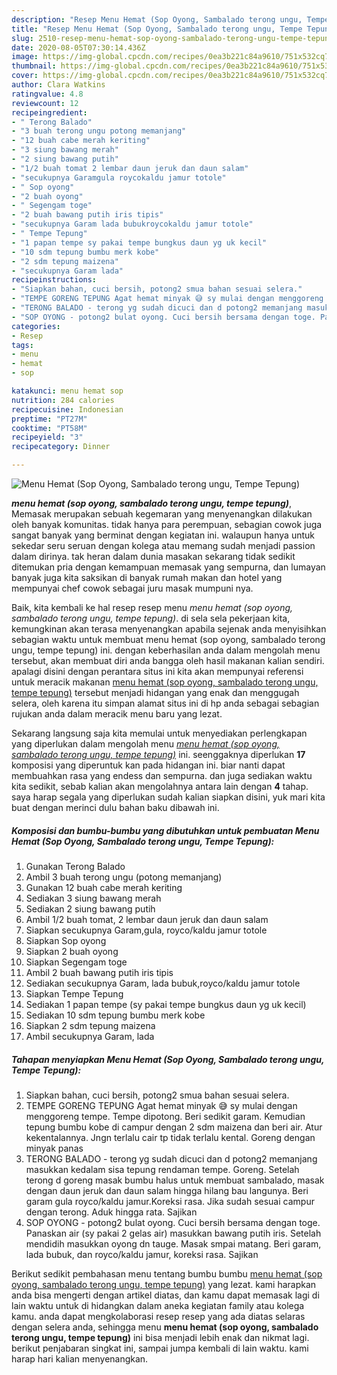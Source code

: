 ```yaml
---
description: "Resep Menu Hemat (Sop Oyong, Sambalado terong ungu, Tempe Tepung) Lezat"
title: "Resep Menu Hemat (Sop Oyong, Sambalado terong ungu, Tempe Tepung) Lezat"
slug: 2510-resep-menu-hemat-sop-oyong-sambalado-terong-ungu-tempe-tepung-lezat
date: 2020-08-05T07:30:14.436Z
image: https://img-global.cpcdn.com/recipes/0ea3b221c84a9610/751x532cq70/menu-hemat-sop-oyong-sambalado-terong-ungu-tempe-tepung-foto-resep-utama.jpg
thumbnail: https://img-global.cpcdn.com/recipes/0ea3b221c84a9610/751x532cq70/menu-hemat-sop-oyong-sambalado-terong-ungu-tempe-tepung-foto-resep-utama.jpg
cover: https://img-global.cpcdn.com/recipes/0ea3b221c84a9610/751x532cq70/menu-hemat-sop-oyong-sambalado-terong-ungu-tempe-tepung-foto-resep-utama.jpg
author: Clara Watkins
ratingvalue: 4.8
reviewcount: 12
recipeingredient:
- " Terong Balado"
- "3 buah terong ungu potong memanjang"
- "12 buah cabe merah keriting"
- "3 siung bawang merah"
- "2 siung bawang putih"
- "1/2 buah tomat 2 lembar daun jeruk dan daun salam"
- "secukupnya Garamgula roycokaldu jamur totole"
- " Sop oyong"
- "2 buah oyong"
- " Segengam toge"
- "2 buah bawang putih iris tipis"
- "secukupnya Garam lada bubukroycokaldu jamur totole"
- " Tempe Tepung"
- "1 papan tempe sy pakai tempe bungkus daun yg uk kecil"
- "10 sdm tepung bumbu merk kobe"
- "2 sdm tepung maizena"
- "secukupnya Garam lada"
recipeinstructions:
- "Siapkan bahan, cuci bersih, potong2 smua bahan sesuai selera."
- "TEMPE GORENG TEPUNG Agat hemat minyak 😅 sy mulai dengan menggoreng tempe. Tempe dipotong. Beri sedikit garam. Kemudian tepung bumbu kobe di campur dengan 2 sdm maizena dan beri air. Atur kekentalannya. Jngn terlalu cair tp tidak terlalu kental. Goreng dengan minyak panas"
- "TERONG BALADO - terong yg sudah dicuci dan d potong2 memanjang masukkan kedalam sisa tepung rendaman tempe. Goreng. Setelah terong d goreng masak bumbu halus untuk membuat sambalado, masak dengan daun jeruk dan daun salam hingga hilang bau langunya. Beri garam gula royco/kaldu jamur.Koreksi rasa. Jika sudah sesuai campur dengan terong. Aduk hingga rata. Sajikan"
- "SOP OYONG - potong2 bulat oyong. Cuci bersih bersama dengan toge. Panaskan air (sy pakai 2 gelas air) masukkan bawang putih iris. Setelah mendidih masukkan oyong dn tauge. Masak smpai matang. Beri garam, lada bubuk, dan royco/kaldu jamur, koreksi rasa. Sajikan"
categories:
- Resep
tags:
- menu
- hemat
- sop

katakunci: menu hemat sop 
nutrition: 284 calories
recipecuisine: Indonesian
preptime: "PT27M"
cooktime: "PT58M"
recipeyield: "3"
recipecategory: Dinner

---
```



![Menu Hemat (Sop Oyong, Sambalado terong ungu, Tempe Tepung)](https://img-global.cpcdn.com/recipes/0ea3b221c84a9610/751x532cq70/menu-hemat-sop-oyong-sambalado-terong-ungu-tempe-tepung-foto-resep-utama.jpg)

<b><i>menu hemat (sop oyong, sambalado terong ungu, tempe tepung)</i></b>, Memasak merupakan sebuah kegemaran yang menyenangkan dilakukan oleh banyak komunitas. tidak hanya para perempuan, sebagian cowok juga sangat banyak yang berminat dengan kegiatan ini. walaupun hanya untuk sekedar seru seruan dengan kolega atau memang sudah menjadi passion dalam dirinya. tak heran dalam dunia masakan sekarang tidak sedikit ditemukan pria dengan kemampuan memasak yang sempurna, dan lumayan banyak juga kita saksikan di banyak rumah makan dan hotel yang mempunyai chef cowok sebagai juru masak mumpuni nya.

Baik, kita kembali ke hal resep resep menu <i>menu hemat (sop oyong, sambalado terong ungu, tempe tepung)</i>. di sela sela pekerjaan kita, kemungkinan akan terasa menyenangkan apabila sejenak anda menyisihkan sebagian waktu untuk membuat menu hemat (sop oyong, sambalado terong ungu, tempe tepung) ini. dengan keberhasilan anda dalam mengolah menu tersebut, akan membuat diri anda bangga oleh hasil makanan kalian sendiri. apalagi disini dengan perantara situs ini kita akan mempunyai referensi untuk meracik makanan <u>menu hemat (sop oyong, sambalado terong ungu, tempe tepung)</u> tersebut menjadi hidangan yang enak dan menggugah selera, oleh karena itu simpan alamat situs ini di hp anda sebagai sebagian rujukan anda dalam meracik menu baru yang lezat.




Sekarang langsung saja kita memulai untuk menyediakan perlengkapan yang diperlukan dalam mengolah menu <u><i>menu hemat (sop oyong, sambalado terong ungu, tempe tepung)</i></u> ini. seenggaknya diperlukan <b>17</b> komposisi yang diperuntuk kan pada hidangan ini. biar nanti dapat membuahkan rasa yang endess dan sempurna. dan juga sediakan waktu kita sedikit, sebab kalian akan mengolahnya antara lain dengan <b>4</b> tahap. saya harap segala yang diperlukan sudah kalian siapkan disini, yuk mari kita buat dengan merinci dulu bahan baku dibawah ini.

<!--inarticleads1-->

##### Komposisi dan bumbu-bumbu yang dibutuhkan untuk pembuatan Menu Hemat (Sop Oyong, Sambalado terong ungu, Tempe Tepung):

1. Gunakan  Terong Balado
1. Ambil 3 buah terong ungu (potong memanjang)
1. Gunakan 12 buah cabe merah keriting
1. Sediakan 3 siung bawang merah
1. Sediakan 2 siung bawang putih
1. Ambil 1/2 buah tomat, 2 lembar daun jeruk dan daun salam
1. Siapkan secukupnya Garam,gula, royco/kaldu jamur totole
1. Siapkan  Sop oyong
1. Siapkan 2 buah oyong
1. Siapkan  Segengam toge
1. Ambil 2 buah bawang putih iris tipis
1. Sediakan secukupnya Garam, lada bubuk,royco/kaldu jamur totole
1. Siapkan  Tempe Tepung
1. Sediakan 1 papan tempe (sy pakai tempe bungkus daun yg uk kecil)
1. Sediakan 10 sdm tepung bumbu merk kobe
1. Siapkan 2 sdm tepung maizena
1. Ambil secukupnya Garam, lada




<!--inarticleads2-->

##### Tahapan menyiapkan Menu Hemat (Sop Oyong, Sambalado terong ungu, Tempe Tepung):

1. Siapkan bahan, cuci bersih, potong2 smua bahan sesuai selera.
1. TEMPE GORENG TEPUNG Agat hemat minyak 😅 sy mulai dengan menggoreng tempe. Tempe dipotong. Beri sedikit garam. Kemudian tepung bumbu kobe di campur dengan 2 sdm maizena dan beri air. Atur kekentalannya. Jngn terlalu cair tp tidak terlalu kental. Goreng dengan minyak panas
1. TERONG BALADO - terong yg sudah dicuci dan d potong2 memanjang masukkan kedalam sisa tepung rendaman tempe. Goreng. Setelah terong d goreng masak bumbu halus untuk membuat sambalado, masak dengan daun jeruk dan daun salam hingga hilang bau langunya. Beri garam gula royco/kaldu jamur.Koreksi rasa. Jika sudah sesuai campur dengan terong. Aduk hingga rata. Sajikan
1. SOP OYONG - potong2 bulat oyong. Cuci bersih bersama dengan toge. Panaskan air (sy pakai 2 gelas air) masukkan bawang putih iris. Setelah mendidih masukkan oyong dn tauge. Masak smpai matang. Beri garam, lada bubuk, dan royco/kaldu jamur, koreksi rasa. Sajikan




Berikut sedikit pembahasan menu tentang bumbu bumbu <u>menu hemat (sop oyong, sambalado terong ungu, tempe tepung)</u> yang lezat. kami harapkan anda bisa mengerti dengan artikel diatas, dan kamu dapat memasak lagi di lain waktu untuk di hidangkan dalam aneka kegiatan family atau kolega kamu. anda dapat mengkolaborasi resep resep yang ada diatas selaras dengan selera anda, sehingga menu <b>menu hemat (sop oyong, sambalado terong ungu, tempe tepung)</b> ini bisa menjadi lebih enak dan nikmat lagi. berikut penjabaran singkat ini, sampai jumpa kembali di lain waktu. kami harap hari kalian menyenangkan.
